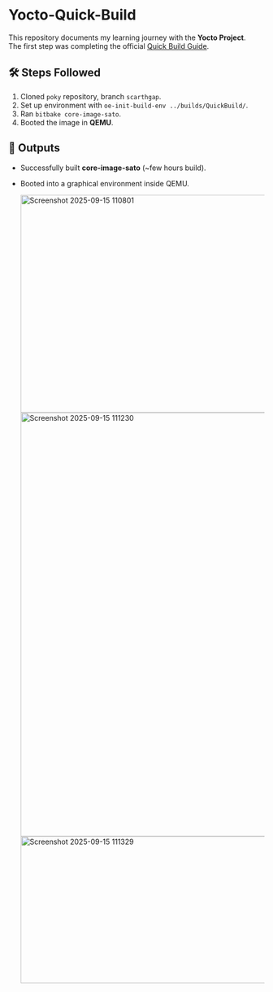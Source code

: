 # Yocto-Quick-Build

This repository documents my learning journey with the **Yocto Project**.  
The first step was completing the official [Quick Build Guide](https://docs.yoctoproject.org/5.0.12/brief-yoctoprojectqs/index.html).

## 🛠️ Steps Followed
1. Cloned `poky` repository, branch `scarthgap`.
2. Set up environment with `oe-init-build-env ../builds/QuickBuild/`.
3. Ran `bitbake core-image-sato`.
4. Booted the image in **QEMU**.

## 📂 Outputs
- Successfully built **core-image-sato** (~few hours build).
- Booted into a graphical environment inside QEMU.

  <img width="1531" height="428" alt="Screenshot 2025-09-15 110801" src="https://github.com/user-attachments/assets/00e1f5d6-1fd4-4862-ac36-44580b5579c1" />
  <img width="1276" height="833" alt="Screenshot 2025-09-15 111230" src="https://github.com/user-attachments/assets/e040d8ed-7b2e-4d30-89b7-cb6d71ed9a69" />
  <img width="1396" height="289" alt="Screenshot 2025-09-15 111329" src="https://github.com/user-attachments/assets/9bff607a-6a17-4423-8808-528817333669" />
  

  

